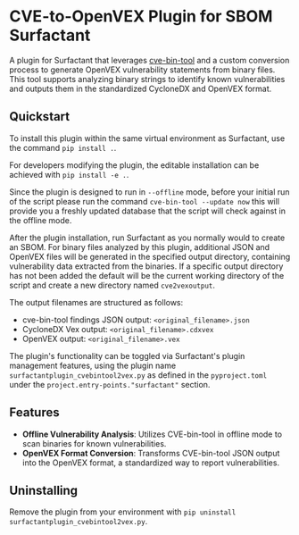 # CVE-to-OpenVEX Plugin for SBOM Surfactant

A plugin for Surfactant that leverages [cve-bin-tool](https://github.com/intel/cve-bin-tool) and a custom conversion process to generate OpenVEX vulnerability statements from binary files. This tool supports analyzing binary strings to identify known vulnerabilities and outputs them in the standardized CycloneDX and OpenVEX format.

## Quickstart

To install this plugin within the same virtual environment as Surfactant, use the command `pip install .`.

For developers modifying the plugin, the editable installation can be achieved with `pip install -e .`.

Since the plugin is designed to run in `--offline` mode, before your initial run of the script please run the command `cve-bin-tool --update now` this will provide you a freshly updated database that the script will check against in the offline mode.

After the plugin installation, run Surfactant as you normally would to create an SBOM. For binary files analyzed by this plugin, additional JSON and OpenVEX files will be generated in the specified output directory, containing vulnerability data extracted from the binaries. If a specific output directory has not been added the default will be the current working directory of the script and create a new directory named `cve2vexoutput`.

The output filenames are structured as follows:

- cve-bin-tool findings JSON output: `<original_filename>.json`
- CycloneDX Vex output: `<original_filename>.cdxvex`
- OpenVEX output: `<original_filename>.vex`

The plugin's functionality can be toggled via Surfactant's plugin management features, using the plugin name `surfactantplugin_cvebintool2vex.py` as defined in the `pyproject.toml` under the `project.entry-points."surfactant"` section.

## Features

- **Offline Vulnerability Analysis**: Utilizes CVE-bin-tool in offline mode to scan binaries for known vulnerabilities.
- **OpenVEX Format Conversion**: Transforms CVE-bin-tool JSON output into the OpenVEX format, a standardized way to report vulnerabilities.

## Uninstalling

Remove the plugin from your environment with `pip uninstall surfactantplugin_cvebintool2vex.py`.

